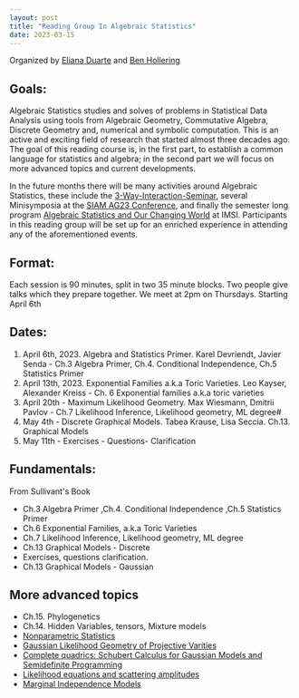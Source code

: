 ```yaml
---
layout: post
title: "Reading Group In Algebraic Statistics"
date: 2023-03-15
---
```

Organized by [Eliana Duarte](https://emduart2.github.io) and [Ben Hollering](https://sites.google.com/view/benhollering)
## Goals:
Algebraic Statistics  studies and solves of problems in Statistical Data Analysis using 
tools from Algebraic Geometry, Commutative Algebra, Discrete Geometry and, numerical and symbolic computation.
This is an active and exciting field of research that started almost three decades ago.
The goal of this reading course is, in the first part, to establish a common language for statistics and algebra; in the second part we will focus on more advanced topics and current
developments.

In the future months there will be many activities around Algebraic Statistics, these include
the [3-Way-Interaction-Seminar](https://3-way-interaction.de), several Minisymposia at the [SIAM AG23 Conference](https://www.siam.org/conferences/cm/conference/ag23), and finally
the semester long program [Algebraic Statistics and Our Changing World](https://www.imsi.institute/activities/algebraic-statistics-and-our-changing-world/)
at IMSI. Participants in this reading group will be set up for an enriched experience in attending any of the aforementioned events.
## Format:
Each session is 90 minutes, split in two 35 minute blocks. Two people give talks
which they prepare together. We meet at 2pm on Thursdays. Starting April 6th

## Dates:
1. April 6th, 2023. Algebra and Statistics Primer.  Karel Devriendt, Javier Senda - 
 Ch.3 Algebra Primer, Ch.4. Conditional Independence, Ch.5 Statistics Primer
1. April 13th, 2023. Exponential Families a.k.a Toric Varieties. Leo Kayser, Alexander Kreiss - 
Ch. 6 Exponential families a.k.a toric varieties
1. April 20th - Maximum Likelihood Geometry. Max Wiesmann, Dmitrii Pavlov - 
Ch.7 Likelihood Inference, Likelihood geometry, ML degree#
1. May 4th - Discrete Graphical Models. Tabea Krause, Lisa Seccia. Ch.13. Graphical Models
1. May 11th - Exercises - Questions- Clarification

## Fundamentals: 
From Sullivant's Book
- Ch.3 Algebra Primer ,Ch.4. Conditional Independence ,Ch.5 Statistics Primer
- Ch.6 Exponential Families, a.k.a Toric Varieties
- Ch.7 Likelihood Inference, Likelihood geometry, ML degree
- Ch.13 Graphical Models - Discrete
-  Exercises, questions clarification.
- Ch.13 Graphical Models - Gaussian

## More advanced topics
- Ch.15. Phylogenetics
- Ch.14. Hidden Variables, tensors, Mixture models
- [Nonparametric Statistics](https://link.springer.com/article/10.1007/s00454-018-0024-y)
- [Gaussian Likelihood Geometry of Projective Varities](https://arxiv.org/pdf/2208.12560.pdf)
- [Complete quadrics: Schubert Calculus for Gaussian Models and Semidefinite Programming](https://arxiv.org/pdf/2011.08791.pdf)
- [Likelihood equations and scattering amplitudes](https://msp.org/astat/2021/12-2/p04.xhtml)
- [Marginal Independence Models](https://arxiv.org/abs/2112.10287)